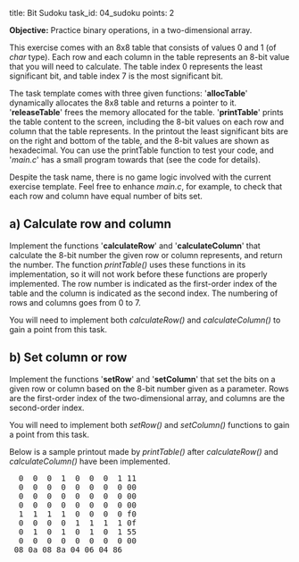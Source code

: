title: Bit Sudoku
task_id: 04_sudoku
points: 2


**Objective:** Practice binary operations, in a two-dimensional array.

This exercise comes with an 8x8 table that consists of values 0 and 1
(of *char* type). Each row and each column in the table represents an
8-bit value that you will need to calculate. The table index 0
represents the least significant bit, and table index 7 is the most
significant bit.

The task template comes with three given functions: '**allocTable**'
dynamically allocates the 8x8 table and returns a pointer to
it. '**releaseTable**' frees the memory allocated for the
table. '**printTable**' prints the table content to the screen,
including the 8-bit values on each row and column that the table
represents. In the printout the least significant bits are on the
right and bottom of the table, and the 8-bit values are shown as
hexadecimal. You can use the printTable function to test your code,
and '*main.c*' has a small program towards that (see the code for
details).

Despite the task name, there is no game logic involved with the
current exercise template. Feel free to enhance *main.c*, for example,
to check that each row and column have equal number of bits set.

a) Calculate row and column
------------------------------

Implement the functions '**calculateRow**' and '**calculateColumn**' that
calculate the 8-bit number the given row or column represents, and
return the number. The function *printTable()* uses these functions in
its implementation, so it will not work before these functions are
properly implemented. The row number is indicated as the first-order index
of the table and the column is indicated as the second index. The
numbering of rows and columns goes from 0 to 7.

You will need to implement both *calculateRow()* and
*calculateColumn()* to gain a point from this task.

b) Set column or row
-----------------------

Implement the functions '**setRow**' and '**setColumn**' that set the bits
on a given row or column based on the 8-bit number given as a
parameter. Rows are the first-order index of the two-dimensional
array, and columns are the second-order index.

You will need to implement both *setRow()* and *setColumn()* functions
to gain a point from this task.

Below is a sample printout made by *printTable()* after *calculateRow()*
and *calculateColumn()* have been implemented.

<pre>
  0  0  0  1  0  0  0  1 11
  0  0  0  0  0  0  0  0 00
  0  0  0  0  0  0  0  0 00
  0  0  0  0  0  0  0  0 00
  1  1  1  1  0  0  0  0 f0
  0  0  0  0  1  1  1  1 0f
  0  1  0  1  0  1  0  1 55
  0  0  0  0  0  0  0  0 00
 08 0a 08 8a 04 06 04 86</pre>
